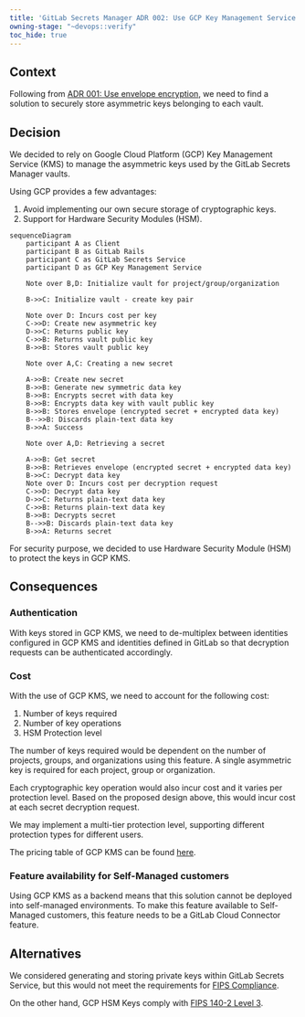 ```yaml
---
title: 'GitLab Secrets Manager ADR 002: Use GCP Key Management Service'
owning-stage: "~devops::verify"
toc_hide: true
---
```


## Context

Following from [ADR 001: Use envelope encryption](../001_envelop_encryption/), we need to find a solution to securely
store asymmetric keys belonging to each vault.

## Decision

We decided to rely on Google Cloud Platform (GCP) Key Management Service (KMS) to manage the asymmetric keys
used by the GitLab Secrets Manager vaults.

Using GCP provides a few advantages:

1. Avoid implementing our own secure storage of cryptographic keys.
1. Support for Hardware Security Modules (HSM).

```mermaid
sequenceDiagram
    participant A as Client
    participant B as GitLab Rails
    participant C as GitLab Secrets Service
    participant D as GCP Key Management Service

    Note over B,D: Initialize vault for project/group/organization

    B->>C: Initialize vault - create key pair

    Note over D: Incurs cost per key
    C->>D: Create new asymmetric key
    D->>C: Returns public key
    C->>B: Returns vault public key
    B->>B: Stores vault public key

    Note over A,C: Creating a new secret

    A->>B: Create new secret
    B->>B: Generate new symmetric data key
    B->>B: Encrypts secret with data key
    B->>B: Encrypts data key with vault public key
    B->>B: Stores envelope (encrypted secret + encrypted data key)
    B-->>B: Discards plain-text data key
    B->>A: Success

    Note over A,D: Retrieving a secret

    A->>B: Get secret
    B->>B: Retrieves envelope (encrypted secret + encrypted data key)
    B->>C: Decrypt data key
    Note over D: Incurs cost per decryption request
    C->>D: Decrypt data key
    D->>C: Returns plain-text data key
    C->>B: Returns plain-text data key
    B->>B: Decrypts secret
    B-->>B: Discards plain-text data key
    B->>A: Returns secret
```

For security purpose, we decided to use Hardware Security Module (HSM) to protect the keys in GCP KMS.

## Consequences

### Authentication

With keys stored in GCP KMS, we need to de-multiplex between identities configured in GCP KMS and
identities defined in GitLab so that decryption requests can be authenticated accordingly.

### Cost

With the use of GCP KMS, we need to account for the following cost:

1. Number of keys required
1. Number of key operations
1. HSM Protection level

The number of keys required would be dependent on the number of projects, groups, and organizations using this feature.
A single asymmetric key is required for each project, group or organization.

Each cryptographic key operation would also incur cost and it varies per protection level.
Based on the proposed design above, this would incur cost at each secret decryption request.

We may implement a multi-tier protection level, supporting different protection types for different users.

The pricing table of GCP KMS can be found [here](https://cloud.google.com/kms/pricing).

### Feature availability for Self-Managed customers

Using GCP KMS as a backend means that this solution cannot be deployed into self-managed environments.
To make this feature available to Self-Managed customers, this feature needs to be a GitLab Cloud Connector feature.

## Alternatives

We considered generating and storing private keys within GitLab Secrets Service,
but this would not meet the requirements for [FIPS Compliance](https://docs.gitlab.com/ee/development/fips_compliance.html).

On the other hand, GCP HSM Keys comply with [FIPS 140-2 Level 3](https://cloud.google.com/docs/security/key-management-deep-dive#fips_140-2_validation).
